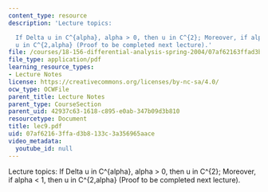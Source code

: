 ```yaml
---
content_type: resource
description: 'Lecture topics:

  If Delta u in C^{alpha}, alpha > 0, then u in C^{2}; Moreover, if alpha < 1, then
  u in C^{2,alpha} (Proof to be completed next lecture).'
file: /courses/18-156-differential-analysis-spring-2004/07af62163ffad3b8133c3a356965aace_lec9.pdf
file_type: application/pdf
learning_resource_types:
- Lecture Notes
license: https://creativecommons.org/licenses/by-nc-sa/4.0/
ocw_type: OCWFile
parent_title: Lecture Notes
parent_type: CourseSection
parent_uid: 42937c63-1618-c895-e0ab-347b09d3b810
resourcetype: Document
title: lec9.pdf
uid: 07af6216-3ffa-d3b8-133c-3a356965aace
video_metadata:
  youtube_id: null
---
```

Lecture topics:
If Delta u in C^{alpha}, alpha > 0, then u in C^{2}; Moreover, if alpha < 1, then u in C^{2,alpha} (Proof to be completed next lecture).
